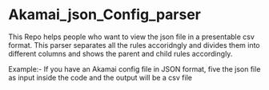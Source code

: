 # Akamai_json_Config_parser
This Repo helps people who want to view the json file in a presentable csv format. This parser separates all the rules accoridngly and divides them into different columns and shows the parent and child rules accordingly.

Example:- If you have an Akamai config file in JSON format, five the json file as input inside the code and the output will be a csv file
